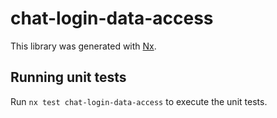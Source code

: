 # chat-login-data-access

This library was generated with [Nx](https://nx.dev).

## Running unit tests

Run `nx test chat-login-data-access` to execute the unit tests.
